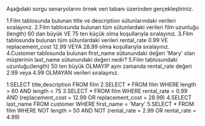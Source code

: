 Aşağıdaki sorgu senaryolarını örnek veri tabanı üzerinden gerçekleştiriniz.

1.Film tablosunda bulunan title ve description sütunlarındaki verileri sıralayınız.
2.Film tablosunda bulunan tüm sütunlardaki verileri film uzunluğu (length) 60 dan büyük VE 75 ten küçük olma koşullarıyla sıralayınız.
3.Film tablosunda bulunan tüm sütunlardaki verileri rental_rate 0.99 VE replacement_cost 12.99 VEYA 28.99 olma koşullarıyla sıralayınız.
4.Customer tablosunda bulunan first_name sütunundaki değeri 'Mary' olan müşterinin last_name sütunundaki değeri nedir?
5.Film tablosundaki uzunluğu(length) 50 ten büyük OLMAYIP aynı zamanda rental_rate değeri 2.99 veya 4.99 OLMAYAN verileri sıralayınız.

1.SELECT title,description FROM film
2.SELECT * FROM film WHERE length > 60 AND length < 75
3.SELECT * FROM film WHERE rental_rate = 0.99 AND (replacement_cost = 12.99 OR replacement_cost = 28.99)
4.SELECT last_name FROM customer WHERE first_name = 'Mary'
5.SELECT * FROM film WHERE NOT length > 50 AND NOT (rental_rate = 2.99 OR rental_rate = 4.99)
